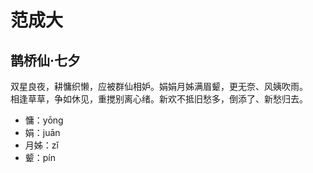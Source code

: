 # 范成大

## 鹊桥仙·七夕

双星良夜，耕慵织懒，应被群仙相妒。娟娟月姊满眉颦，更无奈、风姨吹雨。  
相逢草草，争如休见，重搅别离心绪。新欢不抵旧愁多，倒添了、新愁归去。

- 慵：yōng 
- 娟：juān 
- 月姊：zǐ 
- 颦：pín